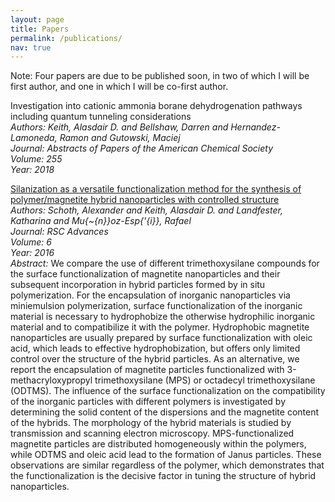 ```yaml
---
layout: page
title: Papers
permalink: /publications/
nav: true
---
```


Note: Four papers are due to be published soon, in two of which I will be first author, and one in which I will be co-first author.

Investigation into cationic ammonia borane dehydrogenation pathways including quantum tunneling considerations<br>
_Authors: Keith, Alasdair D. and Bellshaw, Darren and Hernandez-Lamoneda, Ramon and Gutowski, Maciej_<br>
_Journal: Abstracts of Papers of the American Chemical Society_<br>
_Volume: 255_<br>
_Year: 2018_

[Silanization as a versatile functionalization method for the synthesis of polymer/magnetite hybrid nanoparticles with controlled structure](https://pubs.rsc.org/en/content/articlelanding/2016/ra/c6ra08896a)<br>
_Authors: Schoth, Alexander and Keith, Alasdair D. and Landfester, Katharina and Mu{\~{n}}oz-Esp{\'{i}}, Rafael_<br>
_Journal: RSC Advances_<br>
_Volume: 6_<br>
_Year: 2016_<br>
_Abstract:_ We compare the use of different trimethoxysilane compounds for the surface functionalization of magnetite nanoparticles and their subsequent incorporation in hybrid particles formed by in situ polymerization. For the encapsulation of inorganic nanoparticles via miniemulsion polymerization, surface functionalization of the inorganic material is necessary to hydrophobize the otherwise hydrophilic inorganic material and to compatibilize it with the polymer. Hydrophobic magnetite nanoparticles are usually prepared by surface functionalization with oleic acid, which leads to effective hydrophobization, but offers only limited control over the structure of the hybrid particles. As an alternative, we report the encapsulation of magnetite particles functionalized with 3-methacryloxypropyl trimethoxysilane (MPS) or octadecyl trimethoxysilane (ODTMS). The influence of the surface functionalization on the compatibility of the inorganic particles with different polymers is investigated by determining the solid content of the dispersions and the magnetite content of the hybrids. The morphology of the hybrid materials is studied by transmission and scanning electron microscopy. MPS-functionalized magnetite particles are distributed homogeneously within the polymers, while ODTMS and oleic acid lead to the formation of Janus particles. These observations are similar regardless of the polymer, which demonstrates that the functionalization is the decisive factor in tuning the structure of hybrid nanoparticles.
